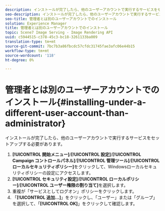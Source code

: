 ```yaml
---
description: インストールが完了したら、他のユーザーアカウントで実行するサービスをセットアップする必要があります。
seo-description: インストールが完了したら、他のユーザーアカウントで実行するサービスをセットアップする必要があります。
seo-title: 管理者とは別のユーザーアカウントでのインストール
solution: Experience Manager
title: 管理者とは別のユーザーアカウントでのインストール
topic: Scene7 Image Serving - Image Rendering API
uuid: c5944515-c378-45c3-bc18-3261133ba009
translation-type: tm+mt
source-git-commit: 7bc7b3a86fbcdc57cfdc31745fae3afc06e44b15
workflow-type: tm+mt
source-wordcount: '118'
ht-degree: 0%

---
```



# 管理者とは別のユーザーアカウントでのインストール{#installing-under-a-different-user-account-than-administrator}

インストールが完了したら、他のユーザーアカウントで実行するサービスをセットアップする必要があります。

1. **[!UICONTROL 開始メニュー]**/**[!UICONTROL 設定]**/**[!UICONTROL Campaign コントロールパネル]**/**[!UICONTROL 管理ツール]**/**[!UICONTROL ローカルセキュリティポリシー]**&#x200B;をクリックして、Windowsローカルセキュリティポリシーの設定にアクセスします。
1. **[!UICONTROL セキュリティ設定]**/**[!UICONTROL ローカルポリシー]**/**[!UICONTROL ユーザー権限の割り当て]**&#x200B;を選択します。
1. 重複が「サービスとしてログオン」ポリシーをクリックします。
1. 「**[!UICONTROL 追加...]**」をクリックし、「ユーザー」または「グループ」を選択して、「**[!UICONTROL OK]**」をクリックして確認します。
